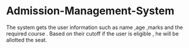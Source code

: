 # Admission-Management-System
The system gets the user information such as name ,age ,marks and the required course . Based on their cutoff if the user is eligible , he will be allotted the seat.
